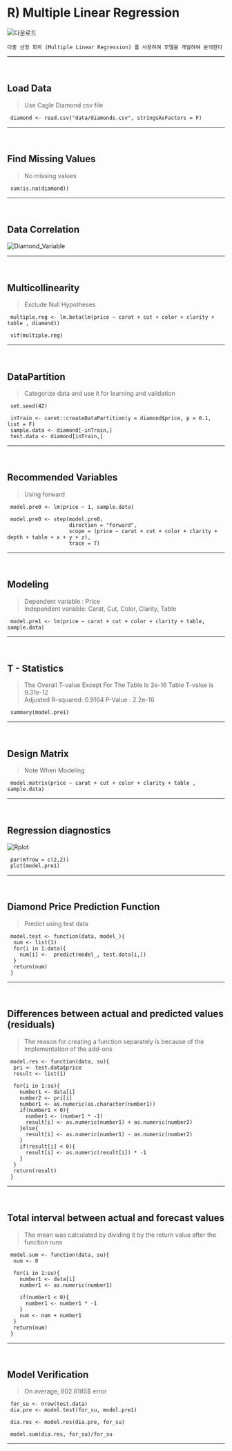
# R) Multiple Linear Regression
![다운로드](https://static.wixstatic.com/media/nsplsh_356b48576a595a42343555~mv2_d_5472_3648_s_4_2.jpg/v1/fill/w_740,h_493,al_c,q_90,usm_0.66_1.00_0.01/nsplsh_356b48576a595a42343555~mv2_d_5472_3648_s_4_2.webp)
```
다중 선형 회귀 (Multiple Linear Regression) 를 사용하여 모델을 개발하여 분석한다
```
 - - -
 <br>
 
   
   
 ## Load Data
> Use Cagle Diamond csv file
```
 diamond <- read.csv("data/diamonds.csv", stringsAsFactors = F)
```
 - - -
 <br>

 ## Find Missing Values
 > No missing values
```
 sum(is.na(diamond))
```
 - - -
<br>

 ## Data Correlation
![Diamond_Variable](https://user-images.githubusercontent.com/79243911/108318552-5d41e500-7203-11eb-959e-af175c8365c5.png)
 - - -
<br>

 ## Multicollinearity
 > Exclude Null Hypotheses
```
 multiple.reg <- lm.beta(lm(price ~ carat + cut + color + clarity + table , diamond))

 vif(multiple.reg)
```
 - - -
<br>

 ## DataPartition
 > Categorize data and use it for learning and validation
```
 set.seed(42)
 
 inTrain <- caret::createDataPartition(y = diamond$price, p = 0.1, list = F)
 sample.data <- diamond[-inTrain,]
 test.data <- diamond[inTrain,]
```
 - - -
<br>

 ## Recommended Variables
 > Using forward
```
 model.pre0 <- lm(price ~ 1, sample.data)

 model.pre0 <- step(model.pre0,
                    direction = "forward",
                    scope = (price ~ carat + cut + color + clarity + depth + table + x + y + z),
                    trace = T)
```
 - - -
<br>

 ## Modeling
 > Dependent variable : Price <br>
 > Independent variable: Carat, Cut, Color, Clarity, Table

```
 model.pre1 <- lm(price ~ carat + cut + color + clarity + table, sample.data)
```
 - - -
<br>

 ## T - Statistics
 > The Overall T-value Except For The Table Is 2e-16 Table T-value is 9.31e-12 <br>
 > Adjusted R-squared:  0.9164  P-Value : 2.2e-16<br>

```
 summary(model.pre1)
```
 - - -
<br>

 ## Design Matrix
 > Note When Modeling

```
 model.matrix(price ~ carat + cut + color + clarity + table , sample.data)
```
 - - -
<br>

 ## Regression diagnostics
 ![Rplot](https://user-images.githubusercontent.com/79243911/108323984-b06b6600-720a-11eb-954a-eb4fbb7f42af.png)
```
 par(mfrow = c(2,2))
 plot(model.pre1)
```
 - - -
<br>

 ## Diamond Price Prediction Function
> Predict using test data
```
 model.test <- function(data, model_){
  num <- list(1)
  for(i in 1:data){
    num[i] <-  predict(model_, test.data[i,])
  }
  return(num)
 }
```
 - - -
<br>

 ## Differences between actual and predicted values (residuals)
> The reason for creating a function separately is because of the implementation of the add-ons
```
 model.res <- function(data, su){
  pri <- test.data$price
  result <- list(1)
  
  for(i in 1:su){
    number1 <- data[i]
    number2 <- pri[i] 
    number1 <- as.numeric(as.character(number1))
    if(number1 < 0){
      number1 <- (number1 * -1)
      result[i] <- as.numeric(number1) + as.numeric(number2)
    }else{
      result[i] <- as.numeric(number1) - as.numeric(number2) 
    }
    if(result[i] < 0){
      result[i] <- as.numeric(result[i]) * -1
    }
  }
  return(result)
 }
```
 - - -
<br>

 ## Total interval between actual and forecast values
 > The mean was calculated by dividing it by the return value after the function runs
```
 model.sum <- function(data, su){
  num <- 0
  
  for(i in 1:su){
    number1 <- data[i]
    number1 <- as.numeric(number1)
    
    if(number1 < 0){
      number1 <- number1 * -1
    }
    num <- num + number1
  }
  return(num)
 }
```
 - - -
<br>

 ## Model Verification
 > On average, 802.6185$ error
```
 for_su <- nrow(test.data)
 dia.pre <- model.test(for_su, model.pre1)
 
 dia.res <- model.res(dia.pre, for_su)
 
 model.sum(dia.res, for_su)/for_su
```
 - - -
<br>
